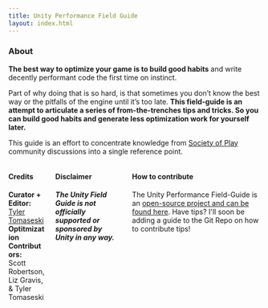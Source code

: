 ```yaml
---
title: Unity Performance Field Guide
layout: index.html
---
```

### About

**The best way to optimize your game is to build good habits** and write decently performant code the first time on instinct.

Part of why doing that is so hard, is that sometimes you don’t know the best way or the pitfalls of the engine until it’s too late. **This field-guide is an attempt to articulate a series of from-the-trenches tips and tricks. So you can build good habits and generate less optimization work for yourself later.**

This guide is an effort to concentrate knowledge from [Society of Play](https://societyofplay.net/) community discussions into a single reference point.

<div class="columns">

<div class="column col-5 col-md-12">

#### Credits
**Curator + Editor:** [Tyler Tomaseski](https://tylertomaseski.github.io/TyFolio/)<br />
**Optitmization Contributors:** <br /><span id="secret" style="display: none;">Soup, </span>Scott Robertson, Liz Gravis, & Tyler Tomaseski

</div>

<div class="column col-7 col-md-12">

#### Disclaimer
_**The Unity Field Guide is not officially supported or sponsored by Unity in any way.**_

</div>

<div class="column col-12 col-md-12">

#### How to contribute
The Unity Performance Field-Guide is an [open-source project and can be found here](https://github.com/tylertomaseski/Unity-Performance-Field-Guide). Have tips? I'll soon be adding a guide to the Git Repo on how to contribute tips!

</div>

</div>